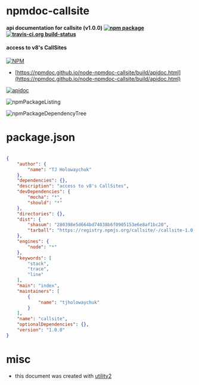 # npmdoc-callsite

#### api documentation for  callsite (v1.0.0)  [![npm package](https://img.shields.io/npm/v/npmdoc-callsite.svg?style=flat-square)](https://www.npmjs.org/package/npmdoc-callsite) [![travis-ci.org build-status](https://api.travis-ci.org/npmdoc/node-npmdoc-callsite.svg)](https://travis-ci.org/npmdoc/node-npmdoc-callsite)

#### access to v8's CallSites

[![NPM](https://nodei.co/npm/callsite.png?downloads=true&downloadRank=true&stars=true)](https://www.npmjs.com/package/callsite)

- [https://npmdoc.github.io/node-npmdoc-callsite/build/apidoc.html](https://npmdoc.github.io/node-npmdoc-callsite/build/apidoc.html)

[![apidoc](https://npmdoc.github.io/node-npmdoc-callsite/build/screenCapture.buildCi.browser.%252Ftmp%252Fbuild%252Fapidoc.html.png)](https://npmdoc.github.io/node-npmdoc-callsite/build/apidoc.html)

![npmPackageListing](https://npmdoc.github.io/node-npmdoc-callsite/build/screenCapture.npmPackageListing.svg)

![npmPackageDependencyTree](https://npmdoc.github.io/node-npmdoc-callsite/build/screenCapture.npmPackageDependencyTree.svg)



# package.json

```json

{
    "author": {
        "name": "TJ Holowaychuk"
    },
    "dependencies": {},
    "description": "access to v8's CallSites",
    "devDependencies": {
        "mocha": "*",
        "should": "*"
    },
    "directories": {},
    "dist": {
        "shasum": "280398e5d664bd74038b6f0905153e6e8af1bc20",
        "tarball": "https://registry.npmjs.org/callsite/-/callsite-1.0.0.tgz"
    },
    "engines": {
        "node": "*"
    },
    "keywords": [
        "stack",
        "trace",
        "line"
    ],
    "main": "index",
    "maintainers": [
        {
            "name": "tjholowaychuk"
        }
    ],
    "name": "callsite",
    "optionalDependencies": {},
    "version": "1.0.0"
}
```



# misc
- this document was created with [utility2](https://github.com/kaizhu256/node-utility2)
